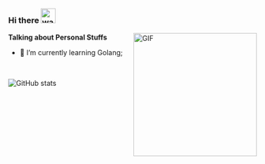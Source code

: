 ### Hi there <img alt="wave" src="https://raw.githubusercontent.com/MartinHeinz/MartinHeinz/master/wave.gif" width="30px">

 <img align="right" alt="GIF" src="https://media.giphy.com/media/836HiJc7pgzy8iNXCn/giphy.gif" width="250"/>
 
 **Talking about Personal Stuffs**
 - 🌱 I’m currently learning Golang;

<br />

![GitHub stats](https://github-readme-stats.vercel.app/api?username=kachunyip&show_icons=true&theme=vue&hide_border=true)
